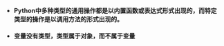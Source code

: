 * #### Python中多种类型的通用操作都是以内置函数或表达式形式出现的，而特定类型的操作是以调用方法的形式出现的。

* #### 变量没有类型，类型属于对象，而不属于变量

#### 



